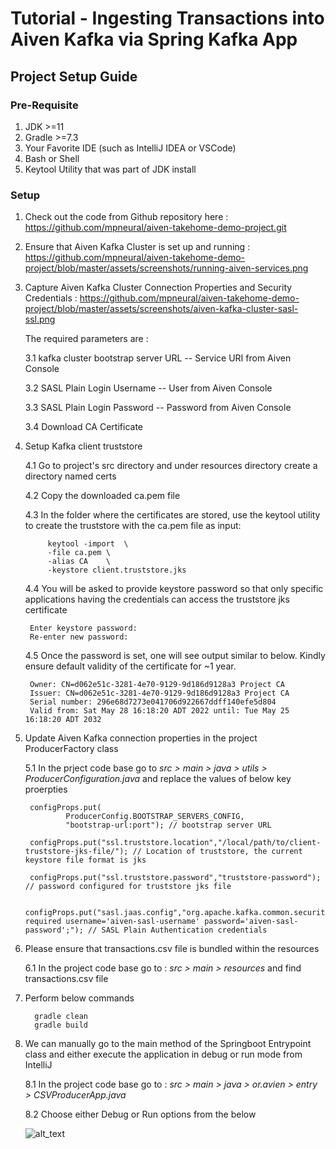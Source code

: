 # Tutorial - Ingesting Transactions into Aiven Kafka via Spring Kafka App
## Project Setup Guide
### Pre-Requisite
1. JDK >=11
2. Gradle >=7.3
3. Your Favorite IDE (such as IntelliJ IDEA or VSCode)
4. Bash or Shell
5. Keytool Utility that was part of JDK install

### Setup
1. Check out the code from Github repository here : https://github.com/mpneural/aiven-takehome-demo-project.git
   

2. Ensure that Aiven Kafka Cluster is set up and running : https://github.com/mpneural/aiven-takehome-demo-project/blob/master/assets/screenshots/running-aiven-services.png
   

3. Capture Aiven Kafka Cluster Connection Properties and Security Credentials : https://github.com/mpneural/aiven-takehome-demo-project/blob/master/assets/screenshots/aiven-kafka-cluster-sasl-ssl.png

    
    The required parameters are :
   
    3.1 kafka cluster bootstrap server URL -- Service URI from Aiven Console

    3.2 SASL Plain Login Username -- User from Aiven Console

    3.3 SASL Plain Login Password -- Password from Aiven Console

    3.4 Download CA Certificate 

   
4. Setup Kafka client truststore

    4.1 Go to project's src directory and under resources directory create a directory named certs
    
    4.2 Copy the downloaded ca.pem file 
    
    4.3 In the folder where the certificates are stored, use the keytool utility to create the truststore with the ca.pem file as input:
   ```aidl 
        keytool -import  \
        -file ca.pem \
        -alias CA    \
        -keystore client.truststore.jks

    ```

    4.4 You will be asked to provide keystore password so that only specific applications having the credentials can access the truststore jks certificate

        Enter keystore password:  
        Re-enter new password: 

    4.5 Once the password is set, one will see output similar to below. Kindly ensure default validity of the certificate for ~1 year.
        
        Owner: CN=d062e51c-3281-4e70-9129-9d186d9128a3 Project CA
        Issuer: CN=d062e51c-3281-4e70-9129-9d186d9128a3 Project CA
        Serial number: 296e68d7273e041706d922667ddff140efe5d804
        Valid from: Sat May 28 16:18:20 ADT 2022 until: Tue May 25 16:18:20 ADT 2032

5. Update Aiven Kafka connection properties in the project ProducerFactory class
    
    5.1 In the prject code base go to _src > main > java > utils > ProducerConfiguration.java_ and replace the values of below key proerpties
   
        configProps.put(
                ProducerConfig.BOOTSTRAP_SERVERS_CONFIG,
                "bootstrap-url:port"); // bootstrap server URL

        configProps.put("ssl.truststore.location","/local/path/to/client-truststore-jks-file/"); // Location of truststore, the current keystore file format is jks
        
        configProps.put("ssl.truststore.password","truststore-password"); // password configured for truststore jks file
        
        configProps.put("sasl.jaas.config","org.apache.kafka.common.security.plain.PlainLoginModule required username='aiven-sasl-username' password='aiven-sasl-password';"); // SASL Plain Authentication credentials

6. Please ensure that transactions.csv file is bundled within the resources
    
    6.1 In the project code base go to : _src > main > resources_ and find transactions.csv file
   
7. Perform below commands
   
         gradle clean
         gradle build

8. We can manually go to the main method of the Springboot Entrypoint class and either execute the application in debug or run mode from IntelliJ

   8.1 In the project code base go to : _src > main > java > or.avien > entry > CSVProducerApp.java_
   
   8.2 Choose either Debug or Run options from the below

   ![alt_text](https://github.com/mpneural/aiven-takehome-demo-project/blob/master/assets/screenshots/springboot-java-main-execution-options.png?raw=true) 
   